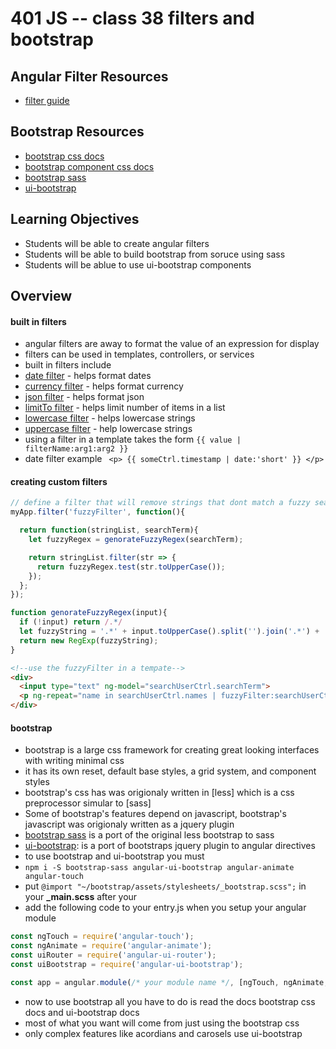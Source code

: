 401 JS -- class 38 filters and bootstrap
===

## Angular Filter Resources
* [filter guide]

## Bootstrap Resources
* [bootstrap css docs]
* [bootstrap component css docs]
* [bootstrap sass]
* [ui-bootstrap]

## Learning Objectives
* Students will be able to create angular filters
* Students will be able to build bootstrap from soruce using sass
* Students will be ablue to use ui-bootstrap components

## Overview
#### built in filters
* angular filters are away to format the value of an expression for display
* filters can be used in templates, controllers, or services
* built in filters include
 * [date filter] - helps format dates
 * [currency filter] - helps format currency
 * [json filter] - helps format json
 * [limitTo filter] - helps limit number of items in a list
 * [lowercase filter] - helps lowercase strings
 * [uppercase filter] - help lowercase strings
* using a filter in a template takes the form ` {{ value | filterName:arg1:arg2 }} `
* date filter example ` <p> {{ someCtrl.timestamp | date:'short' }} </p>`

#### creating custom filters
``` javascript
// define a filter that will remove strings that dont match a fuzzy search
myApp.filter('fuzzyFilter', function(){

  return function(stringList, searchTerm){
    let fuzzyRegex = genorateFuzzyRegex(searchTerm);

    return stringList.filter(str => {
      return fuzzyRegex.test(str.toUpperCase());
    });
  };
});

function genorateFuzzyRegex(input){
  if (!input) return /.*/
  let fuzzyString = '.*' + input.toUpperCase().split('').join('.*') + '.*';
  return new RegExp(fuzzyString);
}
```
``` html
<!--use the fuzzyFilter in a tempate-->
<div>
  <input type="text" ng-model="searchUserCtrl.searchTerm">
  <p ng-repeat="name in searchUserCtrl.names | fuzzyFilter:searchUserCtrl.searchTerm" {{name}}  </p>
</div>
```

#### bootstrap
* bootstrap is a large css framework for creating great looking interfaces with writing minimal css
* it has its own reset, default base styles, a grid system, and component styles
* bootstrap's css has was origionaly written in [less] which is a css preprocessor simular to [sass]
* Some of bootstrap's features depend on javascript, bootstrap's javascript was origionaly written as a jquery plugin
* [bootstrap sass] is a port of the original less bootstrap to sass
* [ui-bootstrap]: is a port of bootstraps jquery plugin to angular directives
* to use bootstrap and ui-bootstrap you must
 * `npm i -S bootstrap-sass angular-ui-bootstrap angular-animate angular-touch`
 * put `@import "~/bootstrap/assets/stylesheets/_bootstrap.scss";` in your **_main.scss** after your 
 * add the following code to your entry.js when you setup your angular module
``` javascript
const ngTouch = require('angular-touch');
const ngAnimate = require('angular-animate');
const uiRouter = require('angular-ui-router');
const uiBootstrap = require('angular-ui-bootstrap');

const app = angular.module(/* your module name */, [ngTouch, ngAnimate, uiRouter, uiBootstrap]);
```
* now to use bootstrap all you have to do is read the docs bootstrap css docs and ui-bootstrap docs
 * most of what you want will come from just using the bootstrap css
 * only complex features like acordians and carosels use ui-bootstrap

<!--links -->
[filter guide]: https://docs.angularjs.org/guide/filter
[date filter]: https://docs.angularjs.org/api/ng/filter/date
[currency filter]: https://docs.angularjs.org/api/ng/filter/currency
[json filter]: https://docs.angularjs.org/api/ng/filter/json
[limitTo filter]: https://docs.angularjs.org/api/ng/filter/limitTo
[lowercase filter]: https://docs.angularjs.org/api/ng/filter/lowercase
[uppercase filter]: https://docs.angularjs.org/api/ng/filter/uppercase 
[bootstrap sass]: https://github.com/twbs/bootstrap-sass
[ui-bootstrap]: https://angular-ui.github.io/bootstrap/
[bootstrap css docs]: http://getbootstrap.com/css/
[bootstrap component css docs]: http://getbootstrap.com/components/
